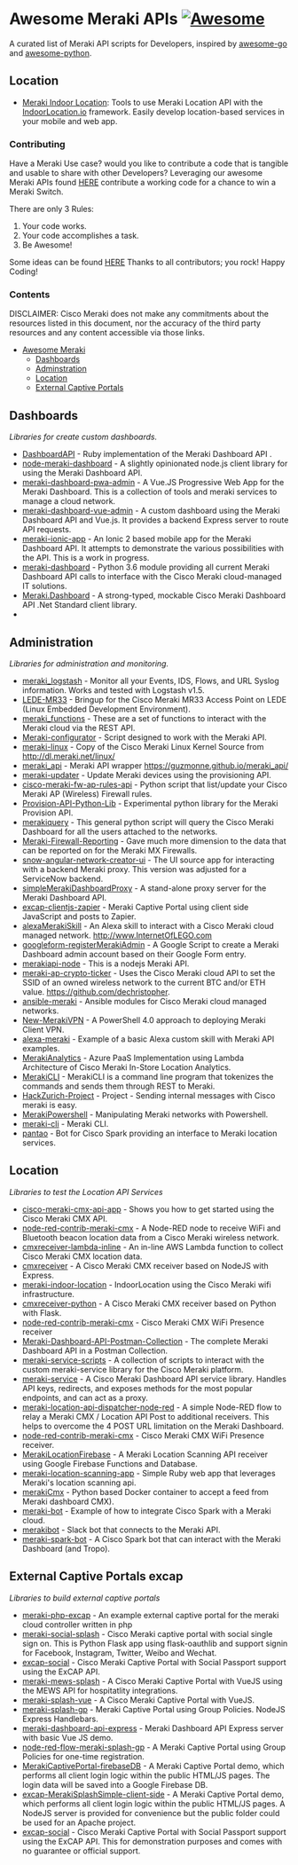 # Awesome Meraki APIs [![Awesome](https://cdn.rawgit.com/sindresorhus/awesome/d7305f38d29fed78fa85652e3a63e154dd8e8829/media/badge.svg)](https://github.com/sindresorhus/awesome)

A curated list of Meraki API scripts for Developers, inspired by [awesome-go](https://github.com/avelino/awesome-go) and [awesome-python](https://github.com/vinta/awesome-python).

## Location

- [Meraki Indoor Location](https://github.com/IndoorLocation/meraki-indoor-location): Tools to use Meraki Location API with the [IndoorLocation.io](https://www.indoorlocation.io) framework. Easily develop location-based services in your mobile and web app.


### Contributing

Have a Meraki Use case? would you like to contribute a code that is tangible and usable to share with other Developers?
Leveraging our awesome Meraki APIs found [HERE](https://documenter.getpostman.com/view/897512/meraki-dashboard-api/2To9xm#intro) contribute a working code for a chance to win a Meraki Switch.

There are only 3 Rules:
1. Your code works.
2. Your code accomplishes a task.
3. Be Awesome!

Some ideas can be found [HERE](https://github.com/CiscoDevNet/awesome-merakiapis/blob/master/USECASE.md) 
Thanks to all contributors; you rock! Happy Coding!


### Contents

DISCLAIMER: Cisco Meraki does not make any commitments about the resources listed in this document, nor the accuracy of the third party resources and any content accessible via those links.

- [Awesome Meraki](#awesome-meraki)
    - [Dashboards](#dashboards)
    - [Adminstration](#administration)
    - [Location](#location)
    - [External Captive Portals](#external-captive-portals-excap)


## Dashboards

*Libraries for create custom dashboards.*

* [DashboardAPI](https://github.com/jletizia/dashboardapi) - Ruby implementation of the Meraki Dashboard API
.
* [node-meraki-dashboard](https://github.com/tejashah88/node-meraki-dashboard) - A slightly opinionated node.js client library for using the Meraki Dashboard API.
* [meraki-dashboard-pwa-admin](https://github.com/dexterlabora/meraki-dashboard-pwa-admin) - A Vue.JS Progressive Web App for the Meraki Dashboard. This is a collection of tools and meraki services to manage a cloud network.
* [meraki-dashboard-vue-admin](https://github.com/dexterlabora/meraki-dashboard-vue-admin) - A custom dashboard using the Meraki Dashboard API and Vue.js. It provides a backend Express server to route API requests.
* [meraki-ionic-app](https://github.com/dexterlabora/meraki-ionic-app) - An Ionic 2 based mobile app for the Meraki Dashboard API. It attempts to demonstrate the various possibilities with the API. This is a work in progress.
* [meraki-dashboard](https://github.com/shiyuechengineer/meraki-dashboard) - Python 3.6 module providing all current Meraki Dashboard API calls to interface with the Cisco Meraki cloud-managed IT solutions.
* [Meraki.Dashboard](https://github.com/DimensionDataCBUSydney/Meraki.Dashboard) - A strong-typed, mockable Cisco Meraki Dashboard API .Net Standard client library.
* 

## Administration

*Libraries for administration and monitoring.*

* [meraki_logstash](https://github.com/cs3gallery/meraki_logstash) - Monitor all your Events, IDS, Flows, and URL Syslog information. Works and tested with Logstash v1.5.
* [LEDE-MR33](https://github.com/riptidewave93/LEDE-MR33) - Bringup for the Cisco Meraki MR33 Access Point on LEDE (Linux Embedded Development Environment).
* [meraki_functions](https://github.com/snagler/meraki_functions) - These are a set of functions to interact with the Meraki cloud via the REST API.
* [Meraki-configurator](https://github.com/wifijanitor/Meraki-configurator) - Script designed to work with the Meraki API.
* [meraki-linux](https://github.com/riptidewave93/meraki-linux) - Copy of the Cisco Meraki Linux Kernel Source from http://dl.meraki.net/linux/
* [meraki_api](https://github.com/guzmonne/meraki_api) - Meraki API wrapper https://guzmonne.github.io/meraki_api/
* [meraki-updater](https://github.com/radzima/meraki-updater) - Update Meraki devices using the provisioning API.
* [cisco-meraki-fw-ap-rules-api](https://github.com/robertcsapo/cisco-meraki-fw-ap-rules-api) - Python script that list/update your Cisco Meraki AP (Wireless) Firewall rules.
* [Provision-API-Python-Lib](https://github.com/apierson27/Provision-API-Python-Lib) - Experimental python library for the Meraki Provision API.
* [merakiquery](https://github.com/CiscoSE/merakiquery) - This general python script will query the Cisco Meraki Dashboard for all the users attached to the networks.
* [Meraki-Firewall-Reporting](https://github.com/pdlove/Meraki-Firewall-Reporting) - Gave much more dimension to the data that can be reported on for the Meraki MX Firewalls.
* [snow-angular-network-creator-ui](https://github.com/dexterlabora/snow-angular-network-creator-ui) - The UI source app for interacting with a backend Meraki proxy. This version was adjusted for a ServiceNow backend.
* [simpleMerakiDashboardProxy](https://github.com/dexterlabora/simpleMerakiDashboardProxy) - A stand-alone proxy server for the Meraki Dashboard API.
* [excap-clientjs-zapier](https://github.com/dexterlabora/excap-clientjs-zapier) - Meraki Captive Portal using client side JavaScript and posts to Zapier.
* [alexaMerakiSkill](https://github.com/dexterlabora/alexaMerakiSkill) - An Alexa skill to interact with a Cisco Meraki cloud managed network. http://www.InternetOfLEGO.com
* [googleform-registerMerakiAdmin](https://github.com/dexterlabora/googleform-registerMerakiAdmin) - A Google Script to create a Meraki Dashboard admin account based on their Google Form entry.
* [merakiapi-node](https://github.com/mchenetz/merakiapi-node) - This is a nodejs Meraki API.
* [meraki-ap-crypto-ticker](https://github.com/dechristopher/meraki-ap-crypto-ticker) - Uses the Cisco Meraki cloud API to set the SSID of an owned wireless network to the current BTC and/or ETH value. https://github.com/dechristopher.
* [ansible-meraki](https://github.com/joelwking/ansible-meraki) - Ansible modules for Cisco Meraki cloud managed networks.
* [New-MerakiVPN](https://github.com/walked/New-MerakiVPN) - A PowerShell 4.0 approach to deploying Meraki Client VPN.
* [alexa-meraki](https://github.com/knakashima/alexa-meraki) - Example of a basic Alexa custom skill with Meraki API examples.
* [MerakiAnalytics](https://github.com/aaliraaza/MerakiAnalytics) - Azure PaaS Implementation using Lambda Architecture of Cisco Meraki In-Store Location Analytics.
* [MerakiCLI](https://github.com/mchenetz/MerakiCLI) - MerakiCLI is a command line program that tokenizes the commands and sends them through REST to Meraki.
* [HackZurich-Project](https://github.com/mikemajesty/HackZurich-Project) - Project - Sending internal messages with Cisco meraki is easy.
* [MerakiPowershell](https://github.com/jrmann1999/MerakiPowershell) - Manipulating Meraki networks with Powershell.
* [meraki-cli](https://github.com/CumberlandGroup/meraki-cli) - Meraki CLI.
* [pantao](https://github.com/imapex/pantao) - Bot for Cisco Spark providing an interface to Meraki location services.




## Location

*Libraries to test the Location API Services*

* [cisco-meraki-cmx-api-app](https://github.com/robertcsapo/cisco-meraki-cmx-api-app) - Shows you how to get started using the Cisco Meraki CMX API. 
* [node-red-contrib-meraki-cmx](https://github.com/dexterlabora/node-red-contrib-meraki-cmx) - A Node-RED node to receive WiFi and Bluetooth beacon location data from a Cisco Meraki wireless network.
* [cmxreceiver-lambda-inline](https://github.com/dexterlabora/cmxreceiver-lambda-inline) - An in-line AWS Lambda function to collect Cisco Meraki CMX location data.
* [cmxreceiver](https://github.com/dexterlabora/cmxreceiver) - A Cisco Meraki CMX receiver based on NodeJS with Express.
* [meraki-indoor-location](https://github.com/IndoorLocation/meraki-indoor-location) - IndoorLocation using the Cisco Meraki wifi infrastructure.
* [cmxreceiver-python](https://github.com/dexterlabora/cmxreceiver-python) - A Cisco Meraki CMX receiver based on Python with Flask.
* [node-red-contrib-meraki-cmx](https://github.com/dexterlabora/node-red-contrib-meraki-cmx) - Cisco Meraki CMX WiFi Presence receiver
* [Meraki-Dashboard-API-Postman-Collection](https://github.com/dexterlabora/Meraki-Dashboard-API-Postman-Collection) - The complete Meraki Dashboard API in a Postman Collection.
* [meraki-service-scripts](https://github.com/dexterlabora/meraki-service-scripts) - A collection of scripts to interact with the custom meraki-service library for the Cisco Meraki platform.
* [meraki-service](https://github.com/dexterlabora/meraki-service) - A Cisco Meraki Dashboard API service library. Handles API keys, redirects, and exposes methods for the most popular endpoints, and can act as a proxy.
* [meraki-location-api-dispatcher-node-red](https://github.com/dexterlabora/meraki-location-api-dispatcher-node-red) - A simple Node-RED flow to relay a Meraki CMX / Location API Post to additional receivers. This helps to overcome the 4 POST URL limitation on the Meraki Dashboard.
* [node-red-contrib-meraki-cmx](https://github.com/dexterlabora/node-red-contrib-meraki-cmx) - Cisco Meraki CMX WiFi Presence receiver.
* [MerakiLocationFirebase](https://github.com/dexterlabora/MerakiLocationFirebase) - A Meraki Location Scanning API receiver using Google Firebase Functions and Database.
* [meraki-location-scanning-app](https://github.com/CiscoDevNet/meraki-location-scanning-app) - Simple Ruby web app that leverages Meraki's location scanning api.
* [merakiCmx](https://github.com/sluzynsk/merakiCmx) - Python based Docker container to accept a feed from Meraki dashboard CMX).
* [meraki-bot](https://github.com/CiscoSE/meraki-bot) - Example of how to integrate Cisco Spark with a Meraki cloud.
* [merakibot](https://github.com/billgrant/merakibot) - Slack bot that connects to the Meraki API.
* [meraki-spark-bot](https://github.com/knakashima/meraki-spark-bot) - A Cisco Spark bot that can interact with the Meraki Dashboard (and Tropo).

## External Captive Portals excap

*Libraries to build external captive portals*

* [meraki-php-excap](https://github.com/jbergler/meraki-php-excap) - An example external captive portal for the meraki cloud controller written in php
* [meraki-social-splash](https://github.com/localmeasure/meraki-social-splash) - Cisco Meraki captive portal with social single sign on. This is Python Flask app using flask-oauthlib and support signin for Facebook, Instagram, Twitter, Weibo and Wechat.
* [excap-social](https://github.com/dexterlabora/excap-social) - Cisco Meraki Captive Portal with Social Passport support using the ExCAP API.
* [meraki-mews-splash](https://github.com/dexterlabora/meraki-mews-splash) - A Cisco Meraki Captive Portal with VueJS using the MEWS API for hospitatlity integrations.
* [meraki-splash-vue](https://github.com/dexterlabora/meraki-splash-vue) - A Cisco Meraki Captive Portal with VueJS.
* [meraki-splash-gp](https://github.com/dexterlabora/meraki-splash-gp) - Meraki Captive Portal using Group Policies. NodeJS Express Handlebars.
* [meraki-dashboard-api-express](https://github.com/dexterlabora/meraki-dashboard-api-express) - Meraki Dashboard API Express server with basic Vue JS demo.
* [node-red-flow-meraki-splash-gp](https://github.com/dexterlabora/node-red-flow-meraki-splash-gp) - A Meraki Captive Portal using Group Policies for one-time registration.
* [MerakiCaptivePortal-firebaseDB](https://github.com/dexterlabora/MerakiCaptivePortal-firebaseDB) - A Meraki Captive Portal demo, which performs all client login logic within the public HTML/JS pages. The login data will be saved into a Google Firebase DB.
* [excap-MerakiSplashSimple-client-side](https://github.com/dexterlabora/excap-MerakiSplashSimple-client-side) - A Meraki Captive Portal demo, which performs all client login logic within the public HTML/JS pages. A NodeJS server is provided for convenience but the public folder could be used for an Apache project.
* [excap-social](https://github.com/dexterlabora/excap-social) - Cisco Meraki Captive Portal with Social Passport support using the ExCAP API. This for demonstration purposes and comes with no guarantee or official support.

